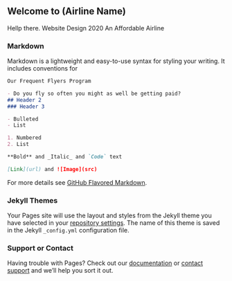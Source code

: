 ## Welcome to (Airline Name)

Hellp there. Website Design 2020 
An Affordable Airline



### Markdown

Markdown is a lightweight and easy-to-use syntax for styling your writing. It includes conventions for

```markdown
Our Frequent Flyers Program 

- Do you fly so often you might as well be getting paid?
## Header 2
### Header 3

- Bulleted
- List

1. Numbered
2. List

**Bold** and _Italic_ and `Code` text

[Link](url) and ![Image](src)
```

For more details see [GitHub Flavored Markdown](https://guides.github.com/features/mastering-markdown/).

### Jekyll Themes

Your Pages site will use the layout and styles from the Jekyll theme you have selected in your [repository settings](https://github.com/Tyler-Tra/WebsiteDesgin-FBLA/settings). The name of this theme is saved in the Jekyll `_config.yml` configuration file.

### Support or Contact

Having trouble with Pages? Check out our [documentation](https://help.github.com/categories/github-pages-basics/) or [contact support](https://github.com/contact) and we’ll help you sort it out.
